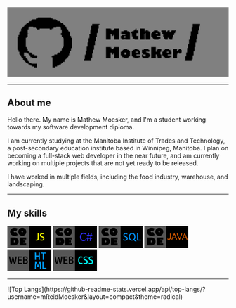<img src="/assets/img/git-banner.png">
<hr>
<h2>About me</h2>
Hello there. My name is Mathew Moesker, and I'm a student working towards my software development diploma.

I am currently studying at the Manitoba Institute of Trades and Technology, a post-secondary education institute based in Winnipeg, Manitoba. I plan on becoming a full-stack web developer in the near future, and am currently working on multiple projects that are not yet ready to be released. 

I have worked in multiple fields, including the food industry, warehouse, and landscaping.
<hr>
<h2>My skills</h2>
<p float="left">
  <img src="/assets/img/javascript-tag.png"> 
  <img src="/assets/img/Code_cs.png">
  <img src="/assets/img/code-sql.png">
  <img src="/assets/img/Code_java.png">
  <br>
  <img src="/assets/img/html-tag.png"> 
  <img src="/assets/img/css-tag.png">
</p>
<hr>
![Top Langs](https://github-readme-stats.vercel.app/api/top-langs/?username=mReidMoesker&layout=compact&theme=radical)
